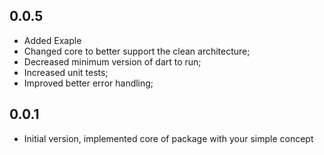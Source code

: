## 0.0.5

* Added Exaple
* Changed core to better support the clean architecture;
* Decreased minimum version of dart to run;
* Increased unit tests;
* Improved better error handling;

## 0.0.1

* Initial version, implemented core of package with your simple concept
